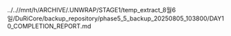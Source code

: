 ../..//mnt/h/ARCHIVE/.UNWRAP/STAGE1/temp_extract_8월6일/DuRiCore/backup_repository/phase5_5_backup_20250805_103800/DAY10_COMPLETION_REPORT.md